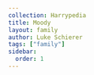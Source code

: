 ```yaml
---
collection: Harrypedia
title: Moody
layout: family
author: Luke Schierer
tags: ["family"]
sidebar:
  order: 1
---
```



